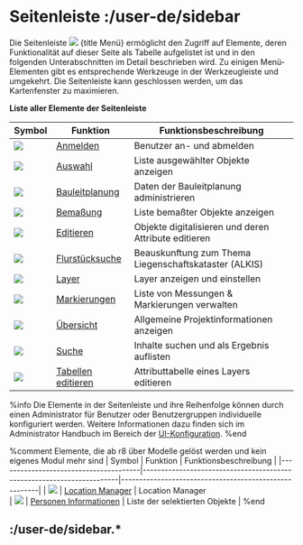 # Seitenleiste :/user-de/sidebar

Die Seitenleiste ![](baseline-menu-24px.svg) {title Menü} ermöglicht den Zugriff auf Elemente, deren Funktionalität auf dieser Seite als Tabelle aufgelistet ist und in den folgenden Unterabschnitten im Detail beschrieben wird. Zu einigen Menü-Elementen gibt es entsprechende Werkzeuge in der Werkzeugleiste und umgekehrt. Die Seitenleiste kann geschlossen werden, um das Kartenfenster zu maximieren.

**Liste aller Elemente der Seitenleiste** 

| Symbol                                | Funktion                   						| Funktionsbeschreibung                         	|
|---------------------------------------|-----------------------------------------------------------------------|-------------------------------------------------------|
| ![](baseline-person-24px.svg)		| [Anmelden](/user-de/sidebar.anmelden)	 				| Benutzer an- und abmelden	 			|
| ![](gbd-icon-auswahl-01.svg)        	| [Auswahl](/user-de/sidebar.auswahl)  					| Liste ausgewählter Objekte anzeigen    		|
| ![](bplan.svg)          		| [Bauleitplanung](/user-de/sidebar.bauleitplanung)			| Daten der Bauleitplanung administrieren       	|
| ![](gbd-icon-bemassung-02.svg)      	| [Bemaßung](/user-de/sidebar.bemassung)  				| Liste bemaßter Objekte anzeigen          		|
| ![](sharp-edit-24px.svg) 		| [Editieren](/user-de/sidebar.digitalisieren) 				| Objekte digitalisieren und deren Attribute editieren	|
| ![](gbd-icon-flurstuecksuche-01.svg) 	| [Flurstücksuche](/user-de/sidebar.flurstuecksuche)			| Beauskunftung zum Thema Liegenschaftskataster (ALKIS)	|
| ![](baseline-layers-24px.svg)        	| [Layer](/user-de/sidebar.layer)       				| Layer anzeigen und einstellen				|
| ![](gbd-icon-markieren-messen-01.svg)	| [Markierungen](/user-de/sidebar.markierung)    			| Liste von Messungen & Markierungen verwalten		|
| ![](gbd-icon-projectoverview.svg)    	| [Übersicht](/user-de/sidebar.uebersicht)				| Allgemeine Projektinformationen anzeigen		|
| ![](baseline-search-24px.svg)        	| [Suche](/user-de/sidebar.suche)  					| Inhalte suchen und als Ergebnis auflisten		|
| ![](table_view_black_24px.svg)       	| [Tabellen editieren](/user-de/sidebar.tabellen)	 		| Attributtabelle eines Layers editieren   		|

%info
	Die Elemente in der Seitenleiste und ihre Reihenfolge können durch einen Administrator für Benutzer oder Benutzergruppen individuelle konfiguriert werden. Weitere Informationen dazu finden sich im Administrator Handbuch im Bereich der [UI-Konfiguration](/admin-de/config/client).
%end

%comment
Elemente, die ab r8 über Modelle gelöst werden und kein eigenes Modul mehr sind
| Symbol                                | Funktion                   						| Funktionsbeschreibung                         	|
|---------------------------------------|-----------------------------------------------------------------------|-------------------------------------------------------|
| ![](directions_black_24px.svg)	| [Location Manager](/user-de/sidebar.standort-manager) 	 	| Location Manager   
| ![](person_search-24px.svg)     	| [Personen Informationen](/user-de/sidebar.personen-information)	| Liste der selektierten Objekte    			|
%end


## :/user-de/sidebar.*

